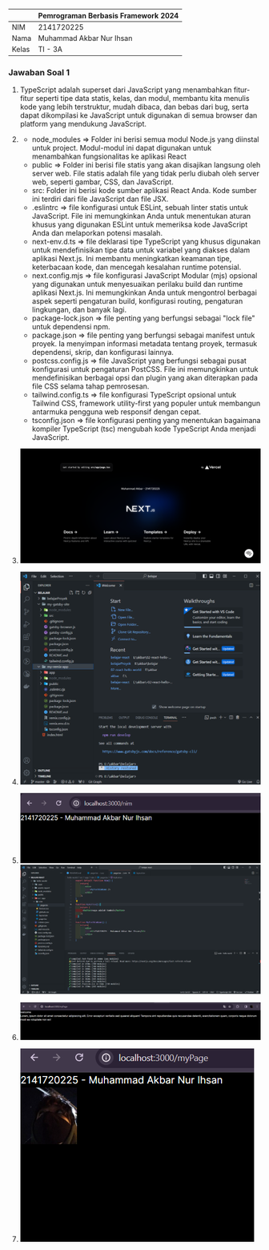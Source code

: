 |  | Pemrograman Berbasis Framework 2024 |
|--|--|
| NIM |  2141720225|
| Nama |  Muhammad Akbar Nur Ihsan |
| Kelas | TI - 3A |

### Jawaban Soal 1

1. TypeScript adalah superset dari JavaScript yang menambahkan fitur-fitur seperti tipe data statis, kelas, dan modul, membantu kita menulis kode yang lebih terstruktur, mudah dibaca, dan bebas dari bug, serta dapat dikompilasi ke JavaScript untuk digunakan di semua browser dan platform yang mendukung JavaScript.

2. - node_modules => Folder ini berisi semua modul Node.js yang diinstal untuk project. Modul-modul ini dapat digunakan untuk menambahkan fungsionalitas ke aplikasi React
   - public => Folder ini berisi file statis yang akan disajikan langsung oleh server web. File statis adalah file yang tidak perlu diubah oleh server web, seperti gambar, CSS, dan JavaScript.
   - src: Folder ini berisi kode sumber aplikasi React Anda. Kode sumber ini terdiri dari file JavaScript dan file JSX.
   - .eslintrc => file konfigurasi untuk ESLint, sebuah linter statis untuk JavaScript. File ini memungkinkan Anda untuk menentukan aturan khusus yang digunakan ESLint untuk memeriksa kode JavaScript Anda dan melaporkan potensi masalah.
   - next-env.d.ts => file deklarasi tipe TypeScript yang khusus digunakan untuk mendefinisikan tipe data untuk variabel yang diakses dalam aplikasi Next.js. Ini membantu meningkatkan keamanan tipe, keterbacaan kode, dan mencegah kesalahan runtime potensial.
   - next.config.mjs => file konfigurasi JavaScript Modular (mjs) opsional yang digunakan untuk menyesuaikan perilaku build dan runtime aplikasi Next.js. Ini memungkinkan Anda untuk mengontrol berbagai aspek seperti pengaturan build, konfigurasi routing, pengaturan lingkungan, dan banyak lagi.
   - package-lock.json => file penting yang berfungsi sebagai "lock file" untuk dependensi npm. 
   -  package.json => file penting yang berfungsi sebagai manifest untuk proyek. Ia menyimpan informasi metadata tentang proyek, termasuk dependensi, skrip, dan konfigurasi lainnya.
   - postcss.config.js => file JavaScript yang berfungsi sebagai pusat konfigurasi untuk pengaturan PostCSS. File ini memungkinkan untuk mendefinisikan berbagai opsi dan plugin yang akan diterapkan pada file CSS selama tahap pemrosesan.
   - tailwind.config.ts => file konfigurasi TypeScript opsional untuk Tailwind CSS, framework utility-first yang populer untuk membangun antarmuka pengguna web responsif dengan cepat.
   - tsconfig.json => file konfigurasi penting yang menentukan bagaimana kompiler TypeScript (tsc) mengubah kode TypeScript Anda menjadi JavaScript.



3. ![Screenshot](assets-report/01.png)

3. ![Screenshot](assets-report/02.png)

4. ![Screenshot](assets-report/03.1.png)
   ![Screenshot](assets-report/03.2.png)

5. ![Screenshot](assets-report/04.png)

6. ![Screenshot](assets-report/05.png)